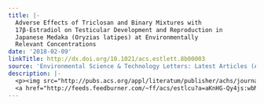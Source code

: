 ```yaml
---
title: |-
  Adverse Effects of Triclosan and Binary Mixtures with
  17β-Estradiol on Testicular Development and Reproduction in
  Japanese Medaka (Oryzias latipes) at Environmentally
  Relevant Concentrations
date: '2018-02-09'
linkTitle: http://dx.doi.org/10.1021/acs.estlett.8b00003
source: 'Environmental Science & Technology Letters: Latest Articles (ACS Publications)'
description: |-
  <p><img src="http://pubs.acs.org/appl/literatum/publisher/achs/journals/content/estlcu/0/estlcu.ahead-of-print/acs.estlett.8b00003/20180209/images/medium/ez-2018-00003k_0003.gif" alt="TOC Graphic"/></p><div><cite>Environmental Science & Technology Letters</cite></div><div>DOI: 10.1021/acs.estlett.8b00003</div><div class="feedflare">
  <a href="http://feeds.feedburner.com/~ff/acs/estlcu?a=aKnHG-Qy4js:wbMRxNSMBhg:yIl2AUoC8zA"><img src="http://feeds.feedburner.com/~ff/acs/estlcu?d=yIl2AUoC8zA" border
---
```

